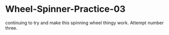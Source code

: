 # Wheel-Spinner-Practice-03
continuing to try and make this spinning wheel thingy work. Attempt number three.
